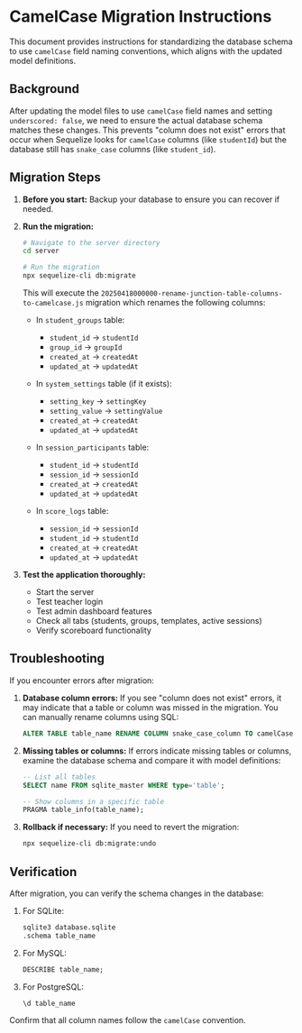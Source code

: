 # CamelCase Migration Instructions

This document provides instructions for standardizing the database schema to use `camelCase` field naming conventions, which aligns with the updated model definitions.

## Background

After updating the model files to use `camelCase` field names and setting `underscored: false`, we need to ensure the actual database schema matches these changes. This prevents "column does not exist" errors that occur when Sequelize looks for `camelCase` columns (like `studentId`) but the database still has `snake_case` columns (like `student_id`).

## Migration Steps

1. **Before you start:** Backup your database to ensure you can recover if needed.

2. **Run the migration:**
   ```bash
   # Navigate to the server directory
   cd server
   
   # Run the migration
   npx sequelize-cli db:migrate
   ```

   This will execute the `20250418000000-rename-junction-table-columns-to-camelcase.js` migration which renames the following columns:

   - In `student_groups` table:
     - `student_id` → `studentId`
     - `group_id` → `groupId`
     - `created_at` → `createdAt`
     - `updated_at` → `updatedAt`

   - In `system_settings` table (if it exists):
     - `setting_key` → `settingKey`
     - `setting_value` → `settingValue`
     - `created_at` → `createdAt`
     - `updated_at` → `updatedAt`

   - In `session_participants` table:
     - `student_id` → `studentId`
     - `session_id` → `sessionId`
     - `created_at` → `createdAt`
     - `updated_at` → `updatedAt`

   - In `score_logs` table:
     - `session_id` → `sessionId`
     - `student_id` → `studentId`
     - `created_at` → `createdAt`
     - `updated_at` → `updatedAt`

3. **Test the application thoroughly:**
   - Start the server
   - Test teacher login
   - Test admin dashboard features
   - Check all tabs (students, groups, templates, active sessions)
   - Verify scoreboard functionality

## Troubleshooting

If you encounter errors after migration:

1. **Database column errors:** If you see "column does not exist" errors, it may indicate that a table or column was missed in the migration. You can manually rename columns using SQL:

   ```sql
   ALTER TABLE table_name RENAME COLUMN snake_case_column TO camelCaseColumn;
   ```

2. **Missing tables or columns:** If errors indicate missing tables or columns, examine the database schema and compare it with model definitions:

   ```sql
   -- List all tables
   SELECT name FROM sqlite_master WHERE type='table';
   
   -- Show columns in a specific table
   PRAGMA table_info(table_name);
   ```

3. **Rollback if necessary:** If you need to revert the migration:

   ```bash
   npx sequelize-cli db:migrate:undo
   ```

## Verification

After migration, you can verify the schema changes in the database:

1. For SQLite:
   ```bash
   sqlite3 database.sqlite
   .schema table_name
   ```

2. For MySQL:
   ```sql
   DESCRIBE table_name;
   ```

3. For PostgreSQL:
   ```sql
   \d table_name
   ```

Confirm that all column names follow the `camelCase` convention. 